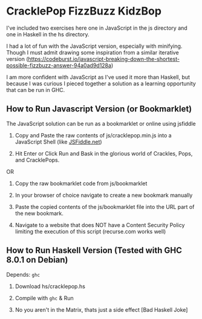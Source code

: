 # CracklePop FizzBuzz KidzBop

I've included two exercises here one in JavaScript in the js directory and one in Haskell in the hs directory.

I had a lot of fun with the JavaScript version, especially with minifying.  Though I must admit drawing some inspiration from a similar iterative version (https://codeburst.io/javascript-breaking-down-the-shortest-possible-fizzbuzz-answer-94a0ad9d128a)

I am more confident with JavaScript as I've used it more than Haskell, but because I was curious I pieced together a solution as a learning opportunity that can be run in GHC.

## How to Run Javascript Version (or Bookmarklet)

The JavaScript solution can be run as a bookmarklet or online using jsfiddle

1. Copy and Paste the raw contents of js/cracklepop.min.js into a JavaScript Shell (like [JSFiddle.net](https://jsfiddle.net/))

2. Hit Enter or Click Run and Bask in the glorious world of Crackles, Pops, and CracklePops.

OR

1. Copy the raw bookmarklet code from js/bookmarklet

2. In your browser of choice navigate to create a new bookmark manually

3. Paste the copied contents of the js/bookmarklet file into the URL part of the new bookmark.

4. Navigate to a website that does NOT have a Content Security Policy limiting the execution of this script (recurse.com works well)

## How to Run Haskell Version (Tested with GHC 8.0.1 on Debian)

Depends:
```ghc```

1. Download hs/cracklepop.hs 

2. Compile with ```ghc``` & Run

3. No you aren't in the Matrix, thats just a side effect [Bad Haskell Joke]

